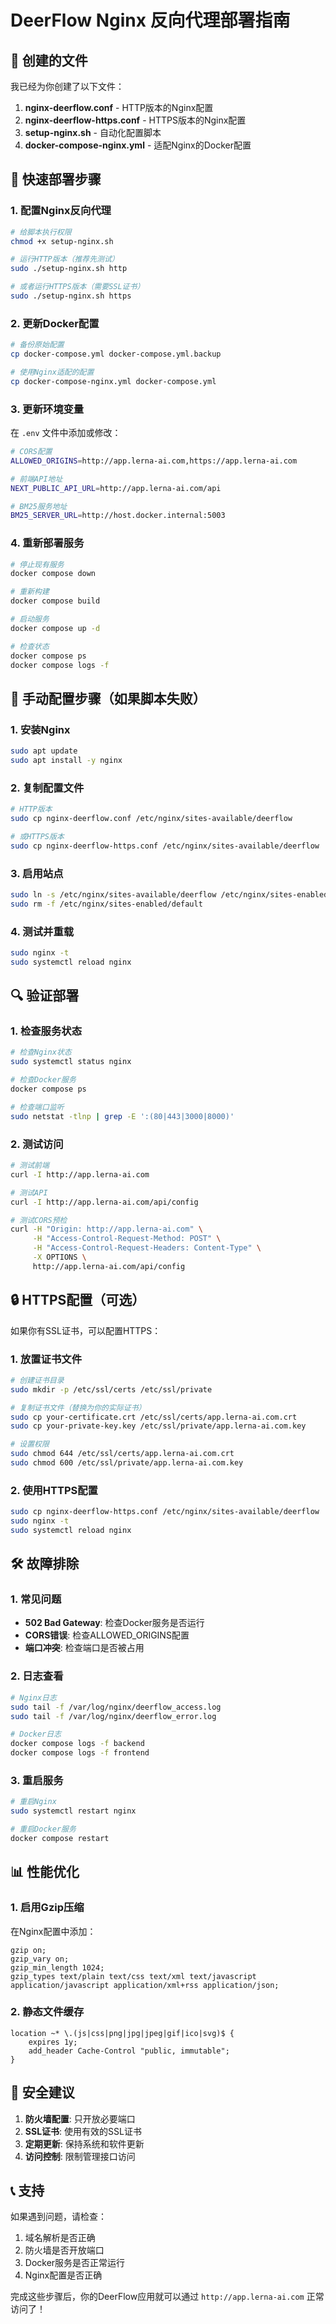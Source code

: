 # DeerFlow Nginx 反向代理部署指南

## 📁 创建的文件

我已经为你创建了以下文件：

1. **nginx-deerflow.conf** - HTTP版本的Nginx配置
2. **nginx-deerflow-https.conf** - HTTPS版本的Nginx配置  
3. **setup-nginx.sh** - 自动化配置脚本
4. **docker-compose-nginx.yml** - 适配Nginx的Docker配置

## 🚀 快速部署步骤

### 1. 配置Nginx反向代理

```bash
# 给脚本执行权限
chmod +x setup-nginx.sh

# 运行HTTP版本（推荐先测试）
sudo ./setup-nginx.sh http

# 或者运行HTTPS版本（需要SSL证书）
sudo ./setup-nginx.sh https
```

### 2. 更新Docker配置

```bash
# 备份原始配置
cp docker-compose.yml docker-compose.yml.backup

# 使用Nginx适配的配置
cp docker-compose-nginx.yml docker-compose.yml
```

### 3. 更新环境变量

在 `.env` 文件中添加或修改：

```bash
# CORS配置
ALLOWED_ORIGINS=http://app.lerna-ai.com,https://app.lerna-ai.com

# 前端API地址
NEXT_PUBLIC_API_URL=http://app.lerna-ai.com/api

# BM25服务地址
BM25_SERVER_URL=http://host.docker.internal:5003
```

### 4. 重新部署服务

```bash
# 停止现有服务
docker compose down

# 重新构建
docker compose build

# 启动服务
docker compose up -d

# 检查状态
docker compose ps
docker compose logs -f
```

## 🔧 手动配置步骤（如果脚本失败）

### 1. 安装Nginx

```bash
sudo apt update
sudo apt install -y nginx
```

### 2. 复制配置文件

```bash
# HTTP版本
sudo cp nginx-deerflow.conf /etc/nginx/sites-available/deerflow

# 或HTTPS版本
sudo cp nginx-deerflow-https.conf /etc/nginx/sites-available/deerflow
```

### 3. 启用站点

```bash
sudo ln -s /etc/nginx/sites-available/deerflow /etc/nginx/sites-enabled/
sudo rm -f /etc/nginx/sites-enabled/default
```

### 4. 测试并重载

```bash
sudo nginx -t
sudo systemctl reload nginx
```

## 🔍 验证部署

### 1. 检查服务状态

```bash
# 检查Nginx状态
sudo systemctl status nginx

# 检查Docker服务
docker compose ps

# 检查端口监听
sudo netstat -tlnp | grep -E ':(80|443|3000|8000)'
```

### 2. 测试访问

```bash
# 测试前端
curl -I http://app.lerna-ai.com

# 测试API
curl -I http://app.lerna-ai.com/api/config

# 测试CORS预检
curl -H "Origin: http://app.lerna-ai.com" \
     -H "Access-Control-Request-Method: POST" \
     -H "Access-Control-Request-Headers: Content-Type" \
     -X OPTIONS \
     http://app.lerna-ai.com/api/config
```

## 🔒 HTTPS配置（可选）

如果你有SSL证书，可以配置HTTPS：

### 1. 放置证书文件

```bash
# 创建证书目录
sudo mkdir -p /etc/ssl/certs /etc/ssl/private

# 复制证书文件（替换为你的实际证书）
sudo cp your-certificate.crt /etc/ssl/certs/app.lerna-ai.com.crt
sudo cp your-private-key.key /etc/ssl/private/app.lerna-ai.com.key

# 设置权限
sudo chmod 644 /etc/ssl/certs/app.lerna-ai.com.crt
sudo chmod 600 /etc/ssl/private/app.lerna-ai.com.key
```

### 2. 使用HTTPS配置

```bash
sudo cp nginx-deerflow-https.conf /etc/nginx/sites-available/deerflow
sudo nginx -t
sudo systemctl reload nginx
```

## 🛠️ 故障排除

### 1. 常见问题

- **502 Bad Gateway**: 检查Docker服务是否运行
- **CORS错误**: 检查ALLOWED_ORIGINS配置
- **端口冲突**: 检查端口是否被占用

### 2. 日志查看

```bash
# Nginx日志
sudo tail -f /var/log/nginx/deerflow_access.log
sudo tail -f /var/log/nginx/deerflow_error.log

# Docker日志
docker compose logs -f backend
docker compose logs -f frontend
```

### 3. 重启服务

```bash
# 重启Nginx
sudo systemctl restart nginx

# 重启Docker服务
docker compose restart
```

## 📊 性能优化

### 1. 启用Gzip压缩

在Nginx配置中添加：

```nginx
gzip on;
gzip_vary on;
gzip_min_length 1024;
gzip_types text/plain text/css text/xml text/javascript application/javascript application/xml+rss application/json;
```

### 2. 静态文件缓存

```nginx
location ~* \.(js|css|png|jpg|jpeg|gif|ico|svg)$ {
    expires 1y;
    add_header Cache-Control "public, immutable";
}
```

## 🔐 安全建议

1. **防火墙配置**: 只开放必要端口
2. **SSL证书**: 使用有效的SSL证书
3. **定期更新**: 保持系统和软件更新
4. **访问控制**: 限制管理接口访问

## 📞 支持

如果遇到问题，请检查：

1. 域名解析是否正确
2. 防火墙是否开放端口
3. Docker服务是否正常运行
4. Nginx配置是否正确

完成这些步骤后，你的DeerFlow应用就可以通过 `http://app.lerna-ai.com` 正常访问了！
